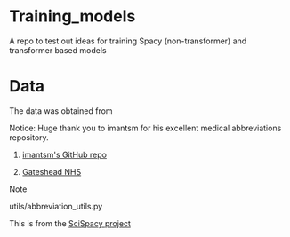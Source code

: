 # Training_models
A repo to test out ideas for training Spacy (non-transformer) and  transformer based models

# Data
The data was obtained from 

Notice: Huge thank you to imantsm for his excellent medical abbreviations repository. 


1. [imantsm's GitHub repo](https://github.com/imantsm/medical_abbreviations)

2. [Gateshead NHS](https://www.gatesheadhealth.nhs.uk/wp-content/uploads/2022/03/Approved-abbreviations-list-v5-2018-06-17.pdf)

Note

utils/abbreviation_utils.py

This is from the [SciSpacy project](https://github.com/allenai/scispacy) 